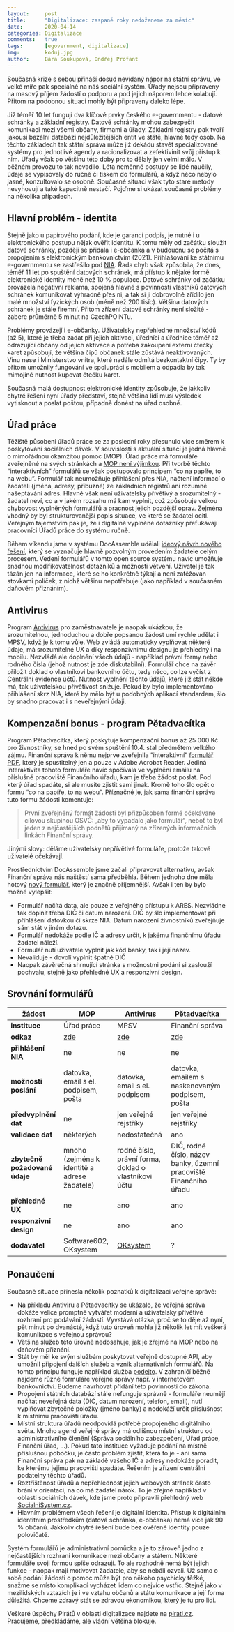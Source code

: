 ```yaml
---
layout:     post
title:      "Digitalizace: zaspané roky nedoženeme za měsíc"
date:       2020-04-14
categories: Digitalizace
comments:   true
tags:       [egovernment, digitalizace]
img:        koduj.jpg
author:     Bára Soukupová, Ondřej Profant
---
```


Současná krize s sebou přináší dosud nevídaný nápor na státní správu, ve velké míře pak speciálně na náš sociální systém. Úřady nejsou připraveny na masový příjem žádostí o podporu a pod jejich náporem lehce kolabují. Přitom na podobnou situaci mohly být připraveny daleko lépe.

<!--more-->

Již téměř 10 let fungují dva klíčové prvky českého e-governmentu - datové schránky a základní registry. Datové schránky mohou zabezpečit komunikaci mezi všemi občany, firmami a úřady. Základní registry pak tvoří jakousi bazální databázi nejdůležitějších entit ve státě, hlavně tedy osob. Na těchto základech tak státní správa může již dekádu stavět specializované systémy pro jednotlivé agendy a racionalizovat a zefektivinit svůj přístup k nim. Úřady však po většinu této doby pro to dělaly jen velmi málo. V běžném provozu to tak nevadilo. Léta neměnné postupy se lidé naučily, údaje se vypisovaly do ručně či tiskem do formulářů, a když něco nebylo jasné, konzultovalo se osobně. Současné situaci však tyto staré metody nevyhovují a také kapacitně nestačí. Pojďme si ukázat současné problémy na několika případech.

## Hlavní problém - identita

Stejně jako u papírového podání, kde je garancí podpis, je nutné i u elektronického postupu nějak ověřit identitu. K tomu měly od začátku sloužit datové schránky, později se přidala i e-občanka a v budoucnu se počítá s propojením s elektronickým bankovnictvím (2021). Přihlašování ke státnímu e-governmentu se zastřešilo pod [NIA](https://www.eidentita.cz/). Řada chyb však způsobila, že dnes, téměř 11 let po spuštění datových schránek, má přístup k nějaké formě elektronické identity méně než 10 % populace. Datové schránky od začátku provázela negativní reklama, spojená hlavně s povinností vlastníků datových schránek komunikovat výhradně přes ni, a tak si ji dobrovolně zřídilo jen malé množství fyzických osob (méně než 200 tisíc). Většina datových schránek je stále firemní. Přitom zřízení datové schránky není složité - zabere průměrně 5 minut na CzechPOINTu.

Problémy provázejí i e-občanky. Uživatelsky nepřehledné množství kódů (až 5), které je třeba zadat při jejich aktivaci, úředníci a úřednice téměř až odrazující občany od jejich aktivace a potřeba zakoupení externí čtečky karet způsobují, že většina čipů občanek stále zůstává neaktivovaných. Vinu nese i Ministerstvo vnitra, které nadále odmítá bezkontaktní čipy. Ty by přitom umožnily fungování ve spolupráci s mobilem a odpadla by tak mimojiné nutnost kupovat čtečku karet.

Současná malá dostupnost elektronické identity způsobuje, že jakkoliv chytré řešení nyní úřady představí, stejně většina lidí musí výsledek vytisknout a poslat poštou, případně donést na úřad osobně.

## Úřad práce

Těžiště působení úřadů práce se za poslední roky přesunulo více směrem k poskytování sociálních dávek. V souvislosti s aktuální situací je jedná hlavně o mimořádnou okamžitou pomoc (MOP). Úřad práce má formuláře zveřejněné na svých stránkách a [MOP není výjimkou](https://www.mpsv.cz/web/cz/-/zadost-o-mimoradnou-okamzitou-pomoc). Při tvorbě těchto “interaktivních” formulářů se však postupovalo principem “co na papíře, to na webu”. Formulář tak neumožňuje přihlášení přes NIA, načtení informací o žadateli (jména, adresy, příbuzné) ze základních registrů ani rozumné našeptávání adres. Hlavně však není uživatelsky přívětivý a srozumitelný - žadatel neví, co a v jakém rozsahu má kam vyplnit, což způsobuje velkou chybovost vyplněných formulářů a pracnost jejich pozdější oprav. Zejména vhodný by byl strukturovanější popis situace, ve které se žadatel ocitl. Veřejným tajemstvím pak je, že i digitálně vyplněné dotazníky přeťukávají pracovníci Úřadů práce do systému ručně.

Během víkendu jsme v systému DocAssemble udělali [ideový návrh nového řešení](https://bit.ly/2R3SyVZ), který se vyznačuje hlavně pozvolným provedením žadatele celým procesem. Vedení formulářů v tomto open source systému navíc umožňuje snadnou modifikovatelnost dotazníků a možnosti větvení. Uživatel je tak tázán jen na informace, které se ho konkrétně týkají a není zatěžován stovkami políček, z nichž většinu nepotřebuje (jako například v současném daňovém přiznáním).

## Antivirus

Program [Antivirus](https://antivirus.mpsv.cz/) pro zaměstnavatele je naopak ukázkou, že srozumitelnou, jednoduchou a dobře popsanou žádost umí rychle udělat i MPSV, když je k tomu vůle. Web zvládá automaticky vyplňovat některé údaje, má srozumitelné UX a díky responzivnímu designu je přehledný i na mobilu. Nezvládá ale doplnění všech údajů - například právní formy nebo rodného čísla (jehož nutnost je zde diskutabilní). Formulář chce na závěr přiložit doklad o vlastníkovi bankovního účtu, tedy něco, co lze vyčíst z Centrální evidence účtů. Nutnost vyplnění těchto údajů, které již stát někde má, tak uživatelskou přívětivost snižuje.
Pokud by bylo implementováno přihlášení skrz NIA, které by mělo být u podobných aplikací standardem, šlo by snadno pracovat i s neveřejnými údaji.

## Kompenzační bonus - program Pětadvacítka

Program Pětadvacítka, který poskytuje kompenzační bonus až 25 000 Kč pro živnostníky, se hned po svém spuštění 10.4. stal předmětem velkého zájmu. Finanční správa k němu nejprve zveřejnila ”interaktivní” [formulář PDF](https://ouc.financnisprava.cz/osvc25/Zadost_o_bonus_pro_OSVC_bez_zastupce.pdf), který je spustitelný jen a pouze v Adobe Acrobat Reader. Jediná interaktivita tohoto formuláře navíc spočívala ve vyplnění emailu na příslušné pracoviště Finančního úřadu, kam je třeba žádost poslat. Pod který úřad spadáte, si ale musíte zjistit sami jinak. Kromě toho šlo opět o formu “co na papíře, to na webu”.
Příznačné je, jak sama finanční správa tuto formu žádosti komentuje:
> První zveřejněný formát žádosti byl přizpůsoben formě očekávané cílovou skupinou OSVČ: „aby to vypadalo jako formulář“, neboť to byl jeden z nejčastějších podnětů přijímaný na zřízených informačních linkách Finanční správy.

Jinými slovy: děláme uživatelsky nepřívětivé formuláře, protože takové uživatelé očekávají.

Prostřednictvím DocAssemble jsme začali připravovat alternativu, avšak Finanční správa nás naštěstí sama předběhla. Během jednoho dne měla hotový [nový formulář](https://ouc.financnisprava.cz/kompenzace), který je značně příjemnější. Avšak i ten by bylo možné vylepšit:
- Formulář načítá data, ale pouze z veřejného přístupu k ARES. Nezvládne tak doplnit třeba DIČ či datum narození. DIČ by šlo implementovat při přihlášení datovkou či skrze NIA. Datum narození živnostníků zveřejňuje sám stát v jiném dotazu.
- Formulář nedokáže podle IČ a adresy určit, k jakému finančnímu úřadu žadatel náleží.
- Formulář nutí uživatele vyplnit jak kód banky, tak i její název.
- Nevaliduje - dovolí vyplnit špatné DIČ
- Naopak závěrečná shrnující stránka s možnostmi podání si zaslouží pochvalu, stejně jako přehledné UX a responzivní design.

## Srovnání formulářů

| **žádost** | MOP        | Antivirus | Pětadvacítka  |
|------------|------------|-----------|---------------|
| **instituce**  | Úřad práce | MPSV | Finanční správa |
| **odkaz**      | [zde](https://www.mpsv.cz/web/cz/-/zadost-o-mimoradnou-okamzitou-pomoc) | [zde](https://antivirus.mpsv.cz/) | [zde](https://ouc.financnisprava.cz/kompenzace) |
| **přihlášení NIA** | ne | ne | ne |
| **možnosti poslání**  | datovka, email s el. podpisem,  pošta | datovka, email s el. podpisem | datovka, emailem s naskenovaným podpisem, pošta |
| **předvyplnění dat** | ne | jen veřejné rejstříky | jen veřejné rejstříky |
| **validace dat** | některých | nedostatečná | ano |
| **zbytečně požadované údaje** | mnoho (zejména k identitě a adrese žadatele) | rodné číslo, právní forma, doklad o vlastníkovi účtu | DIČ, rodné číslo, název banky, územní pracoviště Finančního úřadu |
| **přehledné UX** | ne | ano | ano |
| **responzivní design** | ne | ano | ano |
| **dodavatel** | Software602, OKsystem | [OKsystem](https://www.oksystem.com/cz/aktuality/oksystem-pomaha-v-dobe-krize-pro-mpsv-zajisti-upravy-systemu-pro-vyplatu-socialnich-davek-bez-naroku-na-odmenu) | ? |


## Ponaučení

Současné situace přinesla několik poznatků k digitalizaci veřejné správě:

- Na příkladu Antiviru a Pětadvacítky se ukázalo, že veřejná správa dokáže velice promptně vytvářet moderní a uživatelsky přívětivé rozhraní pro podávání žádostí. Vyvstává otázka, proč se to děje až nyní, pět minut po dvanácté, když tuto úroveň mohla již několik let mít veškerá komunikace s veřejnou správou?
- Většina služeb této úrovně nedosahuje, jak je zřejmé na MOP nebo na daňovém přiznání.
- Stát by měl ke svým službám poskytovat veřejně dostupné API, aby umožnil připojení dalších služeb a vznik alternativních formulářů. Na tomto principu funguje například služba [podejto](https://podejto.cz/). V zahraničí běžně najdeme různé formuláře veřejné správy např. v internetovém bankovnictví. Budeme navrhovat přidání této povinnosti do zákona.
- Propojení státních databází stále nefunguje správně - formuláře neumějí načítat neveřejná data (DIČ, datum narození, telefon, email), nutí vyplňovat zbytečné položky (jméno banky) a nedokáží určit příslušnost k místnímu pracovišti úřadu.
- Místní struktura úřadů neodpovídá potřebě propojeného digitálního světa. Mnoho agend veřejné správy má odlišnou místní strukturu od administrativního členění (Správa sociálního zabezpečení, Úřad práce, Finanční úřad, ...). Pokud tato instituce vyžaduje podání na místně příslušnou pobočku, je často problém zjistit, která to je - ani sama Finanční správa pak na základě vašeho IČ a adresy nedokáže poradit, ke kterému jejímu pracovišti spadáte. Řešením je zřízení centrální podatelny těchto úřadů.
- Roztříštěnost úřadů a nepřehlednost jejich webových stránek často brání v orientaci, na co má žadatel nárok. To je zřejmé například v oblasti sociálních dávek, kde jsme proto připravili přehledný web [SocialniSystem.cz](https://socialnisystem.pirati.cz/).  
- Hlavním problémem všech řešení je digitální identita. Přístup k digitálním identitním prostředkům (datová schránka, e-občanka) nemá více jak 90 % občanů. Jakkoliv chytré řešení bude bez ověřené identity pouze polovičaté.

Systém formulářů je administrativní pomůcka a je to zároveň jedno z nejčastějších rozhraní komunikace mezi občany a státem. Některé formuláře svoji formou spíše odrazují. To ale rozhodně nemá být jejich funkce - naopak mají motivovat žadatele, aby se nebáli ozvali. Už samo o sobě podání žádosti o pomoc může být pro někoho psychicky těžké, snažme se místo komplikací vycházet lidem co nejvíce vstříc. Stejně jako v mezilidských vztazích je i ve vztahu občanů a státu komunikace a její forma důležitá. Chceme zdravý stát se zdravou ekonomikou, který je tu pro lidi.

Veškeré úspěchy Pirátů v oblasti digitalizace najdete na [pirati.cz](https://www.pirati.cz/vysledky/#type=resorts&datefilter2=all&resorty-select-2=resort-informatika). Pracujeme, předkládáme, ale vládní většina blokuje.

